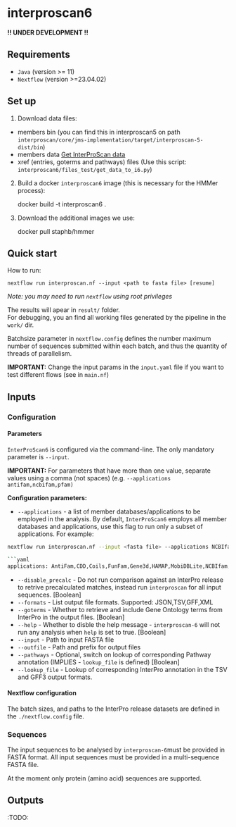 # interproscan6

**!! UNDER DEVELOPMENT !!**

## Requirements

* `Java` (version >= 11)
* `Nextflow` (version >=23.04.02)

## Set up

1. Download data files:
- members bin (you can find this in interproscan5 on path `interproscan/core/jms-implementation/target/interproscan-5-dist/bin`)
- members data [Get InterProScan data](https://interproscan-docs.readthedocs.io/en/latest/HowToUseViaContainer.html?highlight=ftp%3A%2F%2Fftp.ebi.ac.uk%2Fpub%2Fsoftware%2Funix%2Fiprscan%2F5#get-interproscan-data)
- xref (entries, goterms and pathways) files (Use this script: `interproscan6/files_test/get_data_to_i6.py`)

2. Build a docker `interproscan6` image (this is necessary for the HMMer process):

    docker build -t interproscan6 .
    
3. Download the additional images we use:
    
    docker pull staphb/hmmer

## Quick start

How to run:


    nextflow run interproscan.nf --input <path to fasta file> [resume]

_Note: you may need to run `nextflow` using root privileges_

The results will apear in `result/` folder.  
For debugging, you an find all working files generated by the pipeline in the `work/` dir.

Batchsize parameter in `nextflow.config` defines the number maximum number of sequences submitted within each batch, and thus the quantity of threads of parallelism.

**IMPORTANT:** Change the input params in the `input.yaml` file if you want to test different flows (see in `main.nf`)

## Inputs

### Configuration

#### Parameters

`InterProScan6` is configured via the command-line. The only mandatory parameter is `--input`.

**IMPORTANT:** For parameters that have more than one value, separate values using a comma (not spaces) (e.g. `--applications antifam,ncbifam,pfam)`

**Configuration parameters:**

* `--applications` - a list of member databases/applications to be employed in the analysis. By default, `InterProScan6` employs all member databases and applications, use this flag to run only a subset of applications. For example:
```bash
nextflow run interproscan.nf --input <fasta file> --applications NCBIfam,Panther,Pfam

```yaml
applications: AntiFam,CDD,Coils,FunFam,Gene3d,HAMAP,MobiDBLite,NCBIfam,Panther,Pfam,Phobius,PIRSF,PIRSR,PRINTS,PrositePatterns,PrositeProfiles,SFLD,SignalP_EUK,SignalP_GRAM_NEGATIVE,SignalP_GRAM_POSITIVE,SMART,SuperFamily,TMHMM
```

* `--disable_precalc` - Do not run comparison against an InterPro release to retrive precalculated matches, instead run `interproscan` for all input sequences. [Boolean]
* `--formats` - List output file formats. Supported: JSON,TSV,GFF,XML
* `--goterms` - Whether to retrieve and include Gene Ontology terms from InterPro in the output files. [Boolean]
* `--help` - Whether to disble the help message - `interproscan-6` will not run any analysis when `help` is set to true. [Boolean]
* `--input` - Path to input FASTA file
* `--outfile` - Path and prefix for output files
* `--pathways` - Optional, switch on lookup of corresponding Pathway annotation (IMPLIES - `lookup_file` is defined) [Boolean]
* `--lookup_file` - Lookup of corresponding InterPro annotation in the TSV and GFF3 output formats.

#### Nextflow configuration

The batch sizes, and paths to the InterPro release datasets are defined in the `./nextflow.config` file. 

### Sequences

The input sequences to be analysed by `interproscan-6`must be provided in FASTA format. All input sequences must be provided in a multi-sequence FASTA file.

At the moment only protein (amino acid) sequences are supported.


## Outputs

:TODO:
